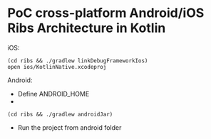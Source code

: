 # PoC cross-platform Android/iOS Ribs Architecture in Kotlin 

iOS:
```
(cd ribs && ./gradlew linkDebugFrameworkIos)
open ios/KotlinNative.xcodeproj 
```

Android:
* Define ANDROID_HOME
*
```
(cd ribs && ./gradlew androidJar)
```
* Run the project from android folder
